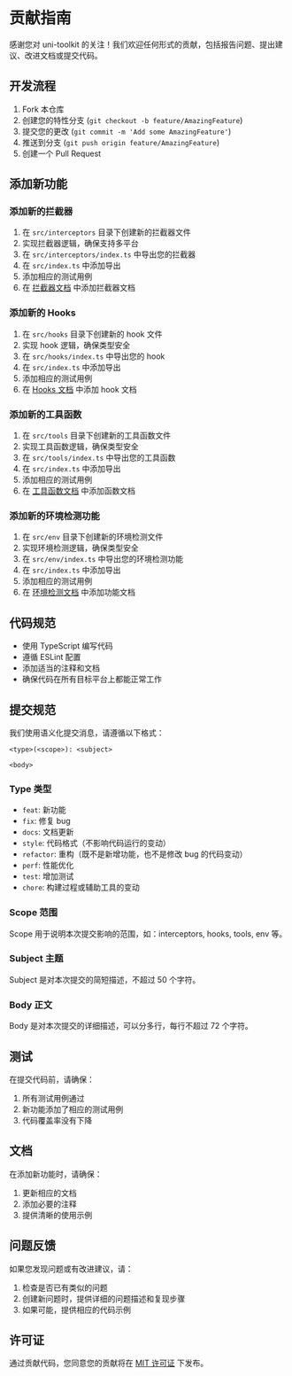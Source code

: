# 贡献指南

感谢您对 uni-toolkit 的关注！我们欢迎任何形式的贡献，包括报告问题、提出建议、改进文档或提交代码。

## 开发流程

1. Fork 本仓库
2. 创建您的特性分支 (`git checkout -b feature/AmazingFeature`)
3. 提交您的更改 (`git commit -m 'Add some AmazingFeature'`)
4. 推送到分支 (`git push origin feature/AmazingFeature`)
5. 创建一个 Pull Request

## 添加新功能

### 添加新的拦截器

1. 在 `src/interceptors` 目录下创建新的拦截器文件
2. 实现拦截器逻辑，确保支持多平台
3. 在 `src/interceptors/index.ts` 中导出您的拦截器
4. 在 `src/index.ts` 中添加导出
5. 添加相应的测试用例
6. 在 [拦截器文档](/guide/interceptors) 中添加拦截器文档

### 添加新的 Hooks

1. 在 `src/hooks` 目录下创建新的 hook 文件
2. 实现 hook 逻辑，确保类型安全
3. 在 `src/hooks/index.ts` 中导出您的 hook
4. 在 `src/index.ts` 中添加导出
5. 添加相应的测试用例
6. 在 [Hooks 文档](/guide/hooks) 中添加 hook 文档

### 添加新的工具函数

1. 在 `src/tools` 目录下创建新的工具函数文件
2. 实现工具函数逻辑，确保类型安全
3. 在 `src/tools/index.ts` 中导出您的工具函数
4. 在 `src/index.ts` 中添加导出
5. 添加相应的测试用例
6. 在 [工具函数文档](/guide/tools) 中添加函数文档

### 添加新的环境检测功能

1. 在 `src/env` 目录下创建新的环境检测文件
2. 实现环境检测逻辑，确保类型安全
3. 在 `src/env/index.ts` 中导出您的环境检测功能
4. 在 `src/index.ts` 中添加导出
5. 添加相应的测试用例
6. 在 [环境检测文档](/guide/env) 中添加功能文档

## 代码规范

- 使用 TypeScript 编写代码
- 遵循 ESLint 配置
- 添加适当的注释和文档
- 确保代码在所有目标平台上都能正常工作

## 提交规范

我们使用语义化提交消息，请遵循以下格式：

```
<type>(<scope>): <subject>

<body>
```

### Type 类型

- `feat`: 新功能
- `fix`: 修复 bug
- `docs`: 文档更新
- `style`: 代码格式（不影响代码运行的变动）
- `refactor`: 重构（既不是新增功能，也不是修改 bug 的代码变动）
- `perf`: 性能优化
- `test`: 增加测试
- `chore`: 构建过程或辅助工具的变动

### Scope 范围

Scope 用于说明本次提交影响的范围，如：interceptors, hooks, tools, env 等。

### Subject 主题

Subject 是对本次提交的简短描述，不超过 50 个字符。

### Body 正文

Body 是对本次提交的详细描述，可以分多行，每行不超过 72 个字符。

## 测试

在提交代码前，请确保：

1. 所有测试用例通过
2. 新功能添加了相应的测试用例
3. 代码覆盖率没有下降

## 文档

在添加新功能时，请确保：

1. 更新相应的文档
2. 添加必要的注释
3. 提供清晰的使用示例

## 问题反馈

如果您发现问题或有改进建议，请：

1. 检查是否已有类似的问题
2. 创建新问题时，提供详细的问题描述和复现步骤
3. 如果可能，提供相应的代码示例

## 许可证

通过贡献代码，您同意您的贡献将在 [MIT 许可证](https://github.com/liujiayii/uni-toolkit/blob/main/LICENSE) 下发布。
